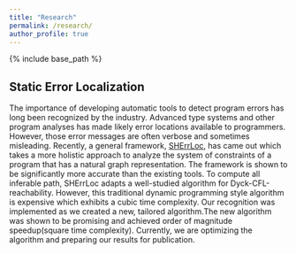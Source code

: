 ```yaml
---
title: "Research"
permalink: /research/
author_profile: true
---
```

{% include base_path %}
## Static Error Localization
The importance of developing automatic tools to detect program errors has long been recognized by the industry. Advanced type systems and other program analyses has made likely error locations available to programmers. However, those error messages are often verbose and sometimes misleading. Recently, a general framework, [SHErrLoc](http://www.cs.cornell.edu/projects/SHErrLoc/), has came out which takes a more holistic approach to analyze the system of constraints of a program that has a natural graph representation. The framework is shown to be significantly more accurate than the existing tools. To compute all inferable path, SHErrLoc adapts a well-studied algorithm for Dyck-CFL-reachability. However, this traditional dynamic programming style algorithm is expensive which exhibits a cubic time complexity. Our recognition was implemented as we created a new, tailored algorithm.The new algorithm was shown to be promising and achieved order of magnitude speedup(square time complexity). Currently, we are optimizing the algorithm and preparing our results for publication. 
